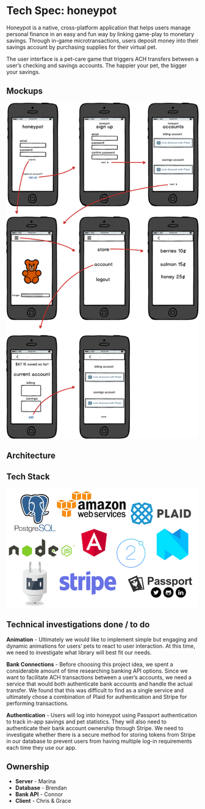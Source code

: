 # Tech Spec: honeypot
Honeypot is a native, cross-platform application that helps users manage personal finance in an easy and fun way by linking game-play to monetary savings. Through in-game microtransactions, users deposit money into their savings account by purchasing supplies for their virtual pet.

The user interface is a pet-care game that triggers ACH transfers between a user’s checking and savings accounts. The happier your pet, the bigger your savings.

## Mockups

![](https://github.com/TheBearQuarium/honeypot/blob/master/images/honeypot2.png?raw=true 'honeypot mockup')

## Architecture

## Tech Stack

![](https://github.com/TheBearQuarium/honeypot/blob/master/images/TechStack.png?raw=true 'tech stack')

## Technical investigations done / to do

**Animation** -
Ultimately we would like to implement simple but engaging and dynamic animations for users’ pets to react to user interaction. At this time, we need to investigate what library will best fit our needs.

**Bank Connections** -
Before choosing this project idea, we spent a considerable amount of time researching banking API options. Since we want to facilitate ACH transactions between a user’s accounts, we need a service that would both authenticate bank accounts and handle the actual transfer. We found that this was difficult to find as a single service and ultimately chose a combination of Plaid for authentication and Stripe for performing transactions.

**Authentication** - 
Users will log into honeypot using Passport authentication to track in-app savings and pet statistics. They will also need to authenticate their bank account ownership through Stripe. We need to investigate whether there is a secure method for storing tokens from Stripe in our database to prevent users from having multiple log-in requirements each time they use our app.


## Ownership

- **Server** - Marina
- **Database** - Brendan
- **Bank API** - Connor
- **Client** - Chris & Grace
